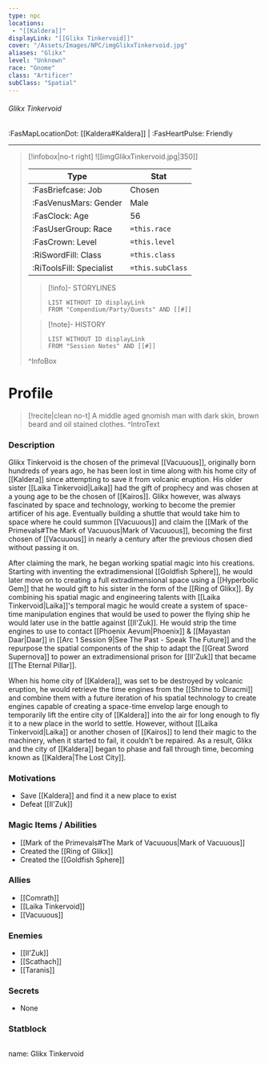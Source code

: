 ```yaml
---
type: npc
locations:
 - "[[Kaldera]]"
displayLink: "[[Glikx Tinkervoid]]"
cover: "/Assets/Images/NPC/imgGlikxTinkervoid.jpg"
aliases: "Glikx"
level: "Unknown"
race: "Gnome"
class: "Artificer"
subClass: "Spatial"
---
```

###### Glikx Tinkervoid
<span class="sub2">:FasMapLocationDot: [[Kaldera#Kaldera]] | :FasHeartPulse: Friendly </span>
___

> [!infobox|no-t right]
> ![[imgGlikxTinkervoid.jpg|350]]
>
> | Type | Stat |
> | ---- | ---- |
> | :FasBriefcase: Job |  Chosen |
> | :FasVenusMars: Gender | Male |
> | :FasClock: Age | 56 |
> |  :FasUserGroup: Race |  `=this.race`|
> | :FasCrown: Level   | `=this.level` |
> | :RiSwordFill: Class |  `=this.class`|
> | :RiToolsFill: Specialist |  `=this.subClass`|
>
>> [!info]- STORYLINES
>>```dataview
>>LIST WITHOUT ID displayLink
>>FROM "Compendium/Party/Quests" AND [[#]]
>
>>[!note]- HISTORY
>>```dataview
>>LIST WITHOUT ID displayLink
>>FROM "Session Notes" AND [[#]]
>
>^InfoBox

# Profile

> [!recite|clean no-t]
>	A middle aged gnomish man with dark skin, brown beard and oil stained clothes. 
>^IntroText

### Description
Glikx Tinkervoid is the chosen of the primeval [[Vacuuous]], originally born hundreds of years ago, he has been lost in time along with his home city of [[Kaldera]] since attempting to save it from volcanic eruption. His older sister [[Laika Tinkervoid|Laika]] had the gift of prophecy and was chosen at a young age to be the chosen of [[Kairos]]. Glikx however, was always fascinated by space and technology, working to become the premier artificer of his age. Eventually building a shuttle that would take him to space where he could summon [[Vacuuous]] and claim the [[Mark of the Primevals#The Mark of Vacuuous|Mark of Vacuuous]], becoming the first chosen of [[Vacuuous]] in nearly a century after the previous chosen died without passing it on.

After claiming the mark, he began working spatial magic into his creations. Starting with inventing the extradimensional [[Goldfish Sphere]], he would later move on to creating a full extradimensional space using a [[Hyperbolic Gem]] that he would gift to his sister in the form of the [[Ring of Glikx]]. By combining his spatial magic and engineering talents with [[Laika Tinkervoid|Laika]]'s temporal magic he would create a system of space-time manipulation engines that would be used to power the flying ship he would later use in the battle against [[Il'Zuk]]. He would strip the time engines to use to contact [[Phoenix Aevum|Phoenix]] & [[Mayastan Daar|Daar]] in [[Arc 1 Session 9|See The Past - Speak The Future]] and the repurpose the spatial components of the ship to adapt the [[Great Sword Supernova]] to power an extradimensional prison for [[Il'Zuk]] that became [[The Eternal Pillar]]. 

When his home city of [[Kaldera]], was set to be destroyed by volcanic eruption, he would retrieve the time engines from the [[Shrine to Diracmi]] and combine them with a future iteration of his spatial technology to create engines capable of creating a space-time envelop large enough to temporarily lift the entire city of [[Kaldera]] into the air for long enough to fly it to a new place in the world to settle. However, without [[Laika Tinkervoid|Laika]] or another chosen of [[Kairos]] to lend their magic to the machinery, when it started to fail, it couldn't be repaired. As a result, Glikx and the city of [[Kaldera]] began to phase and fall through time, becoming known as [[Kaldera|The Lost City]].

### Motivations
- Save [[Kaldera]] and find it a new place to exist
- Defeat [[Il'Zuk]]

### Magic Items / Abilities
- [[Mark of the Primevals#The Mark of Vacuuous|Mark of Vacuuous]]
- Created the [[Ring of Glikx]]
- Created the [[Goldfish Sphere]]

### Allies
- [[Comrath]]
- [[Laika Tinkervoid]]
- [[Vacuuous]]

### Enemies
- [[Il'Zuk]]
- [[Scathach]]
- [[Taranis]]

### Secrets
- None

### Statblock
>```statblock
name: Glikx Tinkervoid